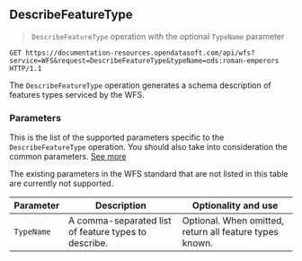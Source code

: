 ## DescribeFeatureType

> `DescribeFeatureType` operation with the optional `TypeName` parameter

```http
GET https://documentation-resources.opendatasoft.com/api/wfs?service=WFS&request=DescribeFeatureType&typeName=ods:roman-emperors HTTP/1.1
```

The `DescribeFeatureType` operation generates a schema description of features types serviced by the WFS.

### Parameters

This is the list of the supported parameters specific to the `DescribeFeatureType` operation. You should also take into
consideration the common parameters. [See more](#parameters)

The existing parameters in the WFS standard that are not listed in this table are currently not supported.

Parameter | Description | Optionality and use
--------- | ----------- | -------------------
`TypeName` | A comma-separated list of feature types to describe. | Optional. When omitted, return all feature types known.
